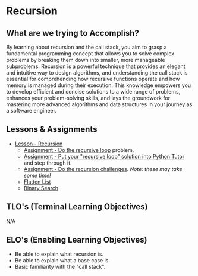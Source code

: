 # Recursion

## What are we trying to Accomplish?

By learning about recursion and the call stack, you aim to grasp a fundamental programming concept that allows you to solve complex problems by breaking them down into smaller, more manageable subproblems. Recursion is a powerful technique that provides an elegant and intuitive way to design algorithms, and understanding the call stack is essential for comprehending how recursive functions operate and how memory is managed during their execution. This knowledge empowers you to develop efficient and concise solutions to a wide range of problems, enhances your problem-solving skills, and lays the groundwork for mastering more advanced algorithms and data structures in your journey as a software engineer.

## Lessons & Assignments

- [Lesson - Recursion](./1-recursion.md)
  - [Assignment - Do the recursive loop](https://github.com/Code-Platoon-Assignments/recursive-loop) problem.  
  - [Assignment - Put your "recursive loop" solution into Python Tutor](http://www.pythontutor.com/visualize.html#mode=edit) and step through it.
  - [Assignment - Do the recursion challenges](https://github.com/Code-Platoon-Assignments/recursion-challenges). *Note: these may take some time!*
  - [Flatten List](https://github.com/Code-Platoon-Assignments/FlattenList.git)
  - [Binary Search](https://github.com/Code-Platoon-Assignments/binary-search.git)

## TLO's (Terminal Learning Objectives)

N/A

## ELO's (Enabling Learning Objectives)

- Be able to explain what recursion is.
- Be able to explain what a base case is.
- Basic familiarity with the "call stack".
